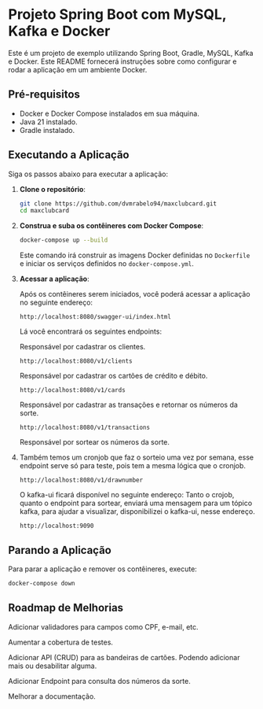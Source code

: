 # Projeto Spring Boot com MySQL, Kafka e Docker

Este é um projeto de exemplo utilizando Spring Boot, Gradle, MySQL, Kafka e Docker. Este README fornecerá instruções sobre como configurar e rodar a aplicação em um ambiente Docker.

## Pré-requisitos

- Docker e Docker Compose instalados em sua máquina.
- Java 21 instalado.
- Gradle instalado.

## Executando a Aplicação

Siga os passos abaixo para executar a aplicação:

1. **Clone o repositório**:

    ```sh
    git clone https://github.com/dvmrabelo94/maxclubcard.git
    cd maxclubcard
    ```

2. **Construa e suba os contêineres com Docker Compose**:

    ```sh
    docker-compose up --build
    ```

   Este comando irá construir as imagens Docker definidas no `Dockerfile` e iniciar os serviços definidos no `docker-compose.yml`.

3. **Acessar a aplicação**:

   Após os contêineres serem iniciados, você poderá acessar a aplicação no seguinte endereço:

    ```
    http://localhost:8080/swagger-ui/index.html
    ```

   Lá você encontrará os seguintes endpoints:   

   Responsável por cadastrar os clientes.
    ```
    http://localhost:8080/v1/clients
    ```
   Responsável por cadastrar os cartões de crédito e débito.
    ```
    http://localhost:8080/v1/cards
    ```
   Responsável por cadastrar as transações e retornar os números da sorte.
    ```
    http://localhost:8080/v1/transactions
    ``` 
   Responsável por sortear os números da sorte.
4. Também temos um cronjob que faz o sorteio uma vez por semana, esse endpoint serve só para teste, pois tem a mesma lógica que o cronjob.
    ```
    http://localhost:8080/v1/drawnumber
    ```

   O kafka-ui ficará disponível no seguinte endereço:
   Tanto o crojob, quanto o endpoint para sortear, enviará uma mensagem para um tópico kafka, para ajudar a visualizar, disponibilizei o kafka-ui, nesse endereço.
    ```
    http://localhost:9090
    ```

## Parando a Aplicação

Para parar a aplicação e remover os contêineres, execute:

```sh
docker-compose down
```

## Roadmap de Melhorias

Adicionar validadores para campos como CPF, e-mail, etc.

Aumentar a cobertura de testes.

Adicionar API (CRUD) para as bandeiras de cartões. Podendo adicionar mais ou desabilitar alguma.

Adicionar Endpoint para consulta dos números da sorte.

Melhorar a documentação.